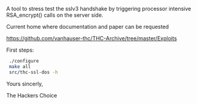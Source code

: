 
A tool to stress test the sslv3 handshake by triggering processor intensive
RSA_encrypt() calls on the server side.

Current home where documentation and paper can be requested

https://github.com/vanhauser-thc/THC-Archive/tree/master/Exploits

First steps:

```bash
 ./configure
 make all
 src/thc-ssl-dos -h
```

Yours sincerly,

The Hackers Choice
